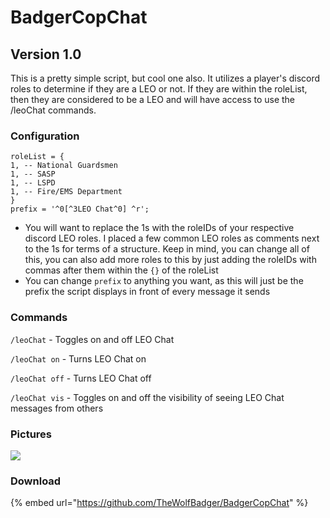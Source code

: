 # BadgerCopChat

## Version 1.0

This is a pretty simple script, but cool one also. It utilizes a player's discord roles to determine if they are a LEO or not. If they are within the roleList, then they are considered to be a LEO and will have access to use the /leoChat commands.

### Configuration

```text
roleList = {
1, -- National Guardsmen
1, -- SASP 
1, -- LSPD 
1, -- Fire/EMS Department
}
prefix = '^0[^3LEO Chat^0] ^r';
```

* You will want to replace the 1s with the roleIDs of your respective discord LEO roles. I placed a few common LEO roles as comments next to the 1s for terms of a structure. Keep in mind, you can change all of this, you can also add more roles to this by just adding the roleIDs with commas after them within the `{}` of the roleList
* You can change `prefix` to anything you want, as this will just be the prefix the script displays in front of every message it sends

### Commands

`/leoChat` - Toggles on and off LEO Chat

`/leoChat on` - Turns LEO Chat on

`/leoChat off` - Turns LEO Chat off

`/leoChat vis` - Toggles on and off the visibility of seeing LEO Chat messages from others

### Pictures

![](https://i.gyazo.com/6d5170b5a2e774ff49bea36274d03592.png)

### Download

{% embed url="https://github.com/TheWolfBadger/BadgerCopChat" %}

